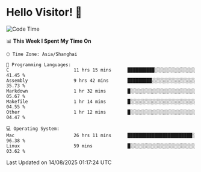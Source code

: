 # Hello Visitor! 👋

<!--START_SECTION:waka-->
![Code Time](http://img.shields.io/badge/Code%20Time-388%20hrs%2029%20mins-blue)

📊 **This Week I Spent My Time On** 

```text
🕑︎ Time Zone: Asia/Shanghai

💬 Programming Languages: 
C                        11 hrs 15 mins      ██████████░░░░░░░░░░░░░░░   41.45 % 
Assembly                 9 hrs 42 mins       █████████░░░░░░░░░░░░░░░░   35.73 % 
Markdown                 1 hr 32 mins        █░░░░░░░░░░░░░░░░░░░░░░░░   05.67 % 
Makefile                 1 hr 14 mins        █░░░░░░░░░░░░░░░░░░░░░░░░   04.55 % 
Other                    1 hr 12 mins        █░░░░░░░░░░░░░░░░░░░░░░░░   04.47 % 

💻 Operating System: 
Mac                      26 hrs 11 mins      ████████████████████████░   96.38 % 
Linux                    59 mins             █░░░░░░░░░░░░░░░░░░░░░░░░   03.62 % 
```


 Last Updated on 14/08/2025 01:17:24 UTC
<!--END_SECTION:waka-->
